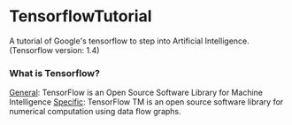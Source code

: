 # TensorflowTutorial
A tutorial of Google's tensorflow to step into Artificial Intelligence. (Tensorflow version: 1.4)

### What is Tensorflow?
[General](https://www.tensorflow.org/): TensorFlow is an Open Source Software Library for Machine Intelligence
[Specific](https://www.tensorflow.org/): TensorFlow TM is an open source software library for numerical computation using data flow graphs.
